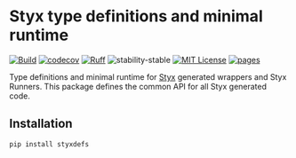 # Styx type definitions and minimal runtime

[![Build](https://github.com/childmindresearch/styxdefs/actions/workflows/test.yaml/badge.svg?branch=main)](https://github.com/childmindresearch/styxdefs/actions/workflows/test.yaml?query=branch%3Amain)
[![codecov](https://codecov.io/gh/childmindresearch/styxdefs/branch/main/graph/badge.svg?token=22HWWFWPW5)](https://codecov.io/gh/childmindresearch/styxdefs)
[![Ruff](https://img.shields.io/endpoint?url=https://raw.githubusercontent.com/astral-sh/ruff/main/assets/badge/v2.json)](https://github.com/astral-sh/ruff)
![stability-stable](https://img.shields.io/badge/stability-stable-green.svg)
[![MIT License](https://img.shields.io/badge/license-MIT-blue.svg)](https://github.com/childmindresearch/styxdefs/blob/main/LICENSE)
[![pages](https://img.shields.io/badge/api-docs-blue)](https://childmindresearch.github.io/styxdefs)

Type definitions and minimal runtime for [Styx](https://github.com/childmindresearch/styx) generated wrappers and
Styx Runners. This package defines the common API for all Styx generated code.

## Installation

```bash
pip install styxdefs
```
